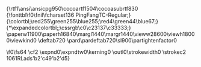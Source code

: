 {\rtf1\ansi\ansicpg950\cocoartf1504\cocoasubrtf830
{\fonttbl\f0\fnil\fcharset136 PingFangTC-Regular;}
{\colortbl;\red255\green255\blue255;\red4\green44\blue67;}
{\*\expandedcolortbl;;\cssrgb\c0\c23137\c33333;}
\paperw11900\paperh16840\margl1440\margr1440\vieww28600\viewh18000\viewkind0
\deftab720
\pard\pardeftab720\sl900\partightenfactor0

\f0\fs64 \cf2 \expnd0\expndtw0\kerning0
\outl0\strokewidth0 \strokec2 1061RLads\'b2\'c49\'b2\'d5}